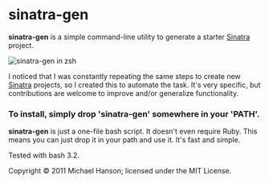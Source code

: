 sinatra-gen
===========

**sinatra-gen** is a simple command-line utility to generate a starter [Sinatra]
project.

![sinatra-gen in zsh](http://dl.dropbox.com/u/2827486/sinatra-gen.png)

I noticed that I was constantly repeating the same steps to create new [Sinatra]
projects, so I created this to automate the task. It's very specific, but
contributions are welcome to improve and/or generalize functionality.

### To install, simply drop 'sinatra-gen' somewhere in your 'PATH'.

**sinatra-gen** is just a one-file bash script. It doesn't even require Ruby.
This means you can just drop it in your path and use it. It's fast and simple.

Tested with bash 3.2.

Copyright © 2011 Michael Hanson; licensed under the MIT License.


[Sinatra]: http://www.sinatrarb.com/
